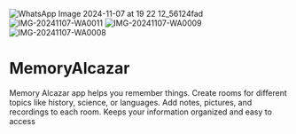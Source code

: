 ![WhatsApp Image 2024-11-07 at 19 22 12_56124fad](https://github.com/user-attachments/assets/c77b41d0-458b-42d6-85c7-9a5b3a74711f)
![IMG-20241107-WA0011](https://github.com/user-attachments/assets/d45fccc6-ae6f-44bc-9c9f-a22c043b9de0)
![IMG-20241107-WA0009](https://github.com/user-attachments/assets/57c9a73b-121f-4665-bdc5-0b86cdb943bb)
![IMG-20241107-WA0008](https://github.com/user-attachments/assets/f924c309-0407-434d-b2ec-ce5128564af3)
# MemoryAlcazar
 Memory Alcazar app helps you remember things. Create rooms for different topics like history, science, or languages. Add notes, pictures, and recordings to each room. Keeps your information organized and easy to access
